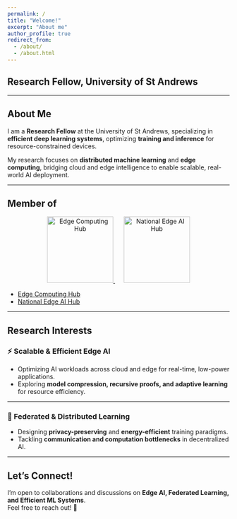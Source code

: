 ```yaml
---
permalink: /
title: "Welcome!"
excerpt: "About me"
author_profile: true
redirect_from:
  - /about/
  - /about.html
---
```


## **Research Fellow, University of St Andrews**  

---

## **About Me**  
I am a **Research Fellow** at the University of St Andrews, specializing in **efficient deep learning systems**, optimizing **training and inference** for resource-constrained devices.  

My research focuses on **distributed machine learning** and **edge computing**, bridging cloud and edge intelligence to enable scalable, real-world AI deployment.  

---

## **Member of**  
<p align="center">
  <a href="https://edgehub.co.uk/">
    <img src="LOGO_URL_EDGEHUB" alt="Edge Computing Hub" width="150">
  </a>
  &nbsp;&nbsp;&nbsp;&nbsp;
  <a href="https://edgeaihub.co.uk/">
    <img src="LOGO_URL_EDGEAIHUB" alt="National Edge AI Hub" width="150">
  </a>
</p>  

- [Edge Computing Hub](https://edgehub.co.uk/)  
- [National Edge AI Hub](https://edgeaihub.co.uk/)  

---

## **Research Interests**  

### ⚡ Scalable & Efficient Edge AI  
- Optimizing AI workloads across cloud and edge for real-time, low-power applications.  
- Exploring **model compression, recursive proofs, and adaptive learning** for resource efficiency.  

***  

### 🔗 Federated & Distributed Learning  
- Designing **privacy-preserving** and **energy-efficient** training paradigms.  
- Tackling **communication and computation bottlenecks** in decentralized AI.  

---

## **Let’s Connect!**  
I’m open to collaborations and discussions on **Edge AI, Federated Learning, and Efficient ML Systems**.  
Feel free to reach out! 🚀  


